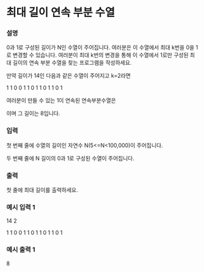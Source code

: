 # 최대 길이 연속 부분 수열

<h3>설명</h3>

0과 1로 구성된 길이가 N인 수열이 주어집니다. 여러분은 이 수열에서 최대 k번을 0을 1로 변경할 수 있습니다. 여러분이 최대 k번의 변경을 통해 이 수열에서 1로만 구성된 최대 길이의 연속 부분 수열을 찾는 프로그램을 작성하세요.

만약 길이가 14인 다음과 같은 수열이 주어지고 k=2라면

1 1 0 0 1 1 0 1 1 0 1 1 0 1

여러분이 만들 수 있는 1이 연속된 연속부분수열은

이며 그 길이는 8입니다.

<h3>입력</h3>

첫 번째 줄에 수열의 길이인 자연수 N(5<=N<100,000)이 주어집니다.

두 번째 줄에 N 길이의 0과 1로 구성된 수열이 주어집니다.

<h3>출력</h3>

첫 줄에 최대 길이를 출력하세요.

<h3>예시 입력 1</h3>

14 2

1 1 0 0 1 1 0 1 1 0 1 1 0 1

<h3>예시 출력 1</h3>

8
